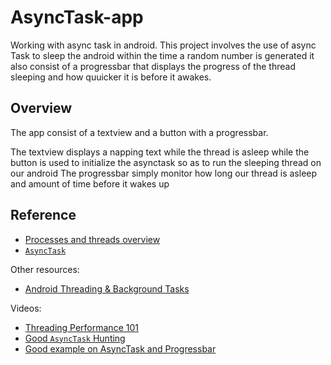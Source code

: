 # AsyncTask-app

Working with async task in android. This project involves the use of async Task to sleep the android within the time a random number is generated
it also consist of a progressbar that displays the progress of the thread sleeping and how quuicker it is before it awakes.

## Overview
The app consist of a textview and a button with a progressbar. 

The textview displays a napping text while the thread is asleep while the button is used to initialize the asynctask so as to run the sleeping thread on our android
The progressbar simply monitor how long our thread is asleep and amount of time before it wakes up

## Reference
<ul>
  <li>
    <a
      href="http://developer.android.com/guide/components/processes-and-threads.html"
      target="_blank"
      >Processes and threads overview</a
    >
  </li>
  <li>
    <a
      href="http://developer.android.com/reference/android/os/AsyncTask.html"
      target="_blank"
      ><code>AsyncTask</code></a
    >
  </li>
</ul>
<p>Other resources:</p>
<ul>
  <li>
    <a
      href="https://realm.io/news/android-threading-background-tasks/"
      target="_blank"
      >Android Threading &amp; Background Tasks</a
    >
  </li>
</ul>
<p>Videos:</p>
<ul>
  <li>
    <a href="https://www.youtube.com/watch?v=qk5F6Bxqhr4" target="_blank"
      >Threading Performance 101</a
    >
  </li>
  <li>
    <a href="https://www.youtube.com/watch?v=jtlRNNhane0" target="_blank"
      >Good <code>AsyncTask</code> Hunting</a
    >
  </li>
  <li><a href="https://www.concretepage.com/android/android-asynctask-example-with-progress-bar">Good example on AsyncTask and Progressbar</a</li>
</ul>
